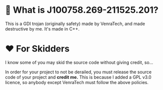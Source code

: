 # 🤔 What is J100758.269-211525.201?
This is a GDI trojan (originally safety) made by VenraTech, and made destructive by me.
It's made in C++.

# ❤️ For Skidders
I know some of you may skid the source code without giving credit, so...

In order for your project to not be derailed, you must release the source code of your project and <b>credit me.</b>
This is because I added a GPL v3.0 licence, so anybody except VenraTech must follow the above policies.
